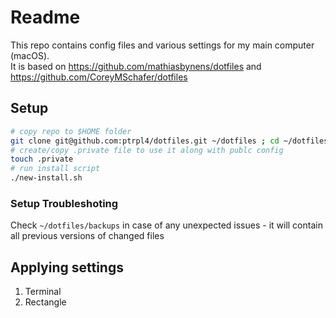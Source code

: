 # Readme
This repo contains config files and various settings for my main computer (macOS).  
It is based on https://github.com/mathiasbynens/dotfiles and https://github.com/CoreyMSchafer/dotfiles

## Setup
```bash
# copy repo to $HOME folder
git clone git@github.com:ptrpl4/dotfiles.git ~/dotfiles ; cd ~/dotfiles
# create/copy .private file to use it along with publc config
touch .private
# run install script
./new-install.sh
```

### Setup Troubleshoting
Check `~/dotfiles/backups` in case of any unexpected issues - it will contain all previous versions of changed files

## Applying settings
1. Terminal
2. Rectangle